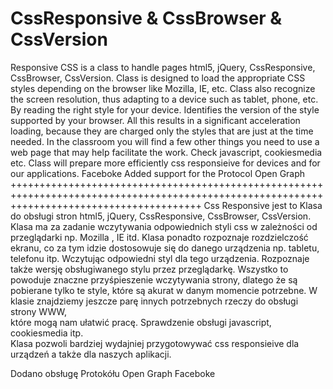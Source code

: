 CssResponsive & CssBrowser & CssVersion
=============

Responsive CSS is a class to handle pages html5, jQuery, CssResponsive, CssBrowser, CssVersion. 
Class is designed to load the appropriate CSS styles depending on the browser like Mozilla, IE, etc.
Class also recognize the screen resolution, thus adapting to a device such as tablet, phone, etc. 
By reading the right style for your device. Identifies the version of the style supported by your browser.
All this results in a significant acceleration loading, 
because they are charged only the styles that are just at the time needed. 
In the classroom you will find a few other things you need to use a web page that may help facilitate the work. 
Check javascript, cookiesmedia etc. Class will prepare more efficiently css responsieive
for devices and for our applications.
Faceboke 
Added support for the Protocol Open Graph 
+++++++++++++++++++++++++++++++++++++++++++++++++++++++++++++++++++++++++++++++++++++++++++++++++++++++++++++++++++++++++++++++++++++++++++++
Css Responsive jest to Klasa do obsługi  stron html5, jQuery,  CssResponsive,   CssBrowser, CssVersion. 
Klasa ma za zadanie  wczytywania  odpowiednich styli css w zależności od przeglądarki
np. Mozilla , IE itd. Klasa ponadto rozpoznaje rozdzielczość ekranu,
co za tym idzie dostosowuje się do danego urządzenia np. tabletu, 
telefonu itp. Wczytując odpowiedni styl dla tego urządzenia. 
Rozpoznaje także wersję obsługiwanego stylu przez przeglądarkę.
Wszystko to powoduje znaczne przyśpieszenie wczytywania strony, 
dlatego że są pobierane tylko te style, które są akurat w danym momencie potrzebne. 
W klasie znajdziemy jeszcze parę innych potrzebnych rzeczy do obsługi strony WWW,  
które mogą  nam ułatwić pracę. Sprawdzenie obsługi javascript, cookiesmedia itp.  
Klasa pozwoli bardziej wydajniej przygotowywać
css responsieive dla urządzeń a także dla naszych aplikacji.

Dodano obsługę Protokółu Open Graph Faceboke
